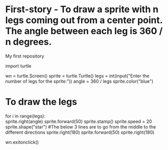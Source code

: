 # First-story - To draw a sprite with n legs coming out from a center point. The angle between each leg is 360 / n degrees.
My first repository

import turtle

wn = turtle.Screen()
sprite = turtle.Turtle()
legs = int(input("Enter the number of legs for the sprite:"))
angle = 360 / legs
sprite.color("blue")

# To draw the legs
for i in range(legs):           
    sprite.right(angle)
    sprite.forward(50)
    sprite.stamp()
    sprite.speed = 20
    sprite.shape("star")
#The below 3 lines are to go from the middle to the different directions
    sprite.right(180)
    sprite.forward(50)
    sprite.right(180)

wn.exitonclick()
